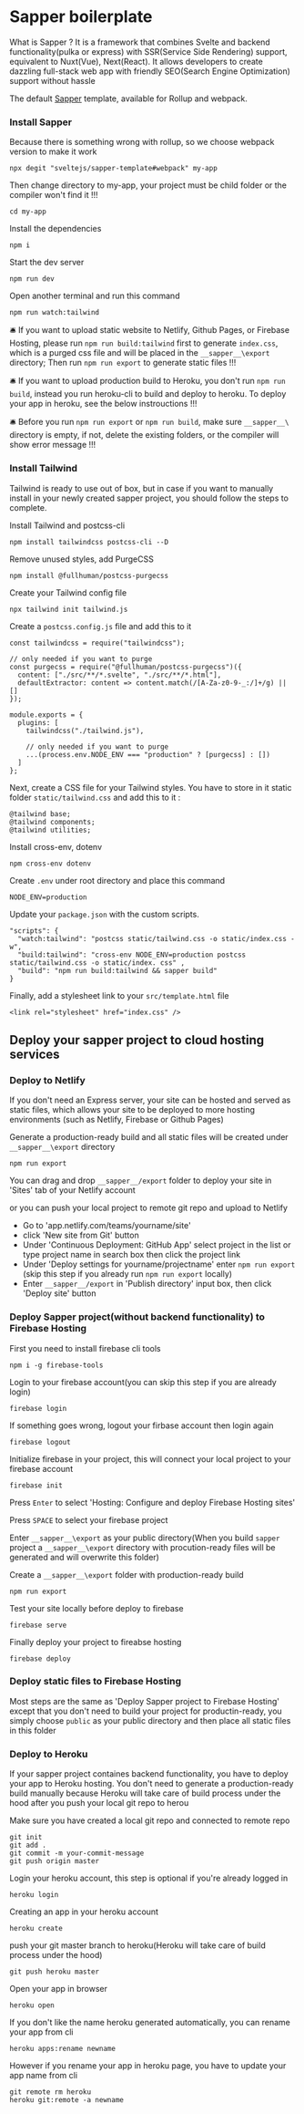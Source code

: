 # Sapper boilerplate

What is Sapper ? It is a framework that combines Svelte and backend functionality(pulka or express) with SSR(Service Side Rendering) support, equivalent to Nuxt(Vue), Next(React). It allows developers to create dazzling full-stack web app with friendly SEO(Search Engine Optimization) support without hassle 

The default [Sapper](https://github.com/sveltejs/sapper) template, available for Rollup and webpack.

### Install Sapper 
Because there is something wrong with rollup, so we choose webpack version to make it work
```
npx degit "sveltejs/sapper-template#webpack" my-app
```

Then change directory to my-app, your project must be child folder or the compiler won't find it !!!
```
cd my-app
```

Install the dependencies 
```
npm i
```

Start the dev server
```
npm run dev
```

Open another terminal and run this command
```
npm run watch:tailwind
```

🛎️ If you want to upload static website to Netlify, Github Pages, or Firebase Hosting, please run `npm run build:tailwind` first to generate `index.css`, which is a purged css file and will be placed in the `__sapper__\export` directory; Then run `npm run export` to generate static files !!!

🛎️ If you want to upload production build to Heroku, you don't run `npm run build`, instead you run heroku-cli to build and deploy to heroku. To deploy your app in heroku, see the below instrouctions !!!

🛎️ Before you run `npm run export` or `npm run build`, make sure `__sapper__\` directory is empty, if not, delete the existing folders, or the compiler will show error message !!!

### Install Tailwind 

Tailwind is ready to use out of box, but in case if you want to manually install in your newly created sapper project, you should follow the steps to complete.

Install Tailwind and postcss-cli
```
npm install tailwindcss postcss-cli --D
```

Remove unused styles, add PurgeCSS
```
npm install @fullhuman/postcss-purgecss
```

Create your Tailwind config file
```
npx tailwind init tailwind.js
```

Create a `postcss.config.js` file and add this to it
```
const tailwindcss = require("tailwindcss");

// only needed if you want to purge
const purgecss = require("@fullhuman/postcss-purgecss")({
  content: ["./src/**/*.svelte", "./src/**/*.html"],
  defaultExtractor: content => content.match(/[A-Za-z0-9-_:/]+/g) || []
});

module.exports = {
  plugins: [
    tailwindcss("./tailwind.js"),

    // only needed if you want to purge
    ...(process.env.NODE_ENV === "production" ? [purgecss] : [])
  ]
};
```

Next, create a CSS file for your Tailwind styles. You have to store in it static folder `static/tailwind.css` and add this to it :
```
@tailwind base;
@tailwind components;
@tailwind utilities;
```

Install cross-env, dotenv
```
npm cross-env dotenv
```

Create `.env` under root directory and place this command
```
NODE_ENV=production
```

Update your `package.json` with the custom scripts.
```
"scripts": {
  "watch:tailwind": "postcss static/tailwind.css -o static/index.css -w",
  "build:tailwind": "cross-env NODE_ENV=production postcss static/tailwind.css -o static/index. css" ,
  "build": "npm run build:tailwind && sapper build"
}
```

Finally, add a stylesheet link to your `src/template.html` file
```
<link rel="stylesheet" href="index.css" />
```


## Deploy your sapper project to cloud hosting services

### Deploy to Netlify

If you don't need an Express server, your site can be hosted and served as static files, which allows your site to be deployed to more hosting environments (such as Netlify, Firebase or Github Pages)

Generate a production-ready build and all static files will be created under `__sapper__\export` directory
```
npm run export
```

You can drag and drop `__sapper__/export` folder to deploy your site in 'Sites' tab of your Netlify account

or you can push your local project to remote git repo and upload to Netlify
- Go to 'app.netlify.com/teams/yourname/site'
- click 'New site from Git' button
- Under 'Continuous Deployment: GitHub App' select project in the list or type project name in search box then click the project link
- Under 'Deploy settings for yourname/projectname' enter `npm run export` (skip this step if you already run `npm run export` locally)
- Enter `__sapper__/export` in 'Publish directory' input box, then click 'Deploy site' button

### Deploy Sapper project(without backend functionality) to Firebase Hosting

First you need to install firebase cli tools
```
npm i -g firebase-tools
```

Login to your firebase account(you can skip this step if you are already login)
```
firebase login
```

If something goes wrong, logout your firbase account then login again
```
firebase logout
```

Initialize firebase in your project, this will connect your local project to your firebase account
```
firebase init
```

Press `Enter` to select 'Hosting: Configure and deploy Firebase Hosting sites' 

Press `SPACE` to select your firebase project

Enter `__sapper__\export` as your public directory(When you build `sapper` project a `__sapper__\export` directory with procution-ready files will be generated and will overwrite this folder)

Create a `__sapper__\export` folder with production-ready build
```
npm run export
```

Test your site locally before deploy to firebase
```
firebase serve
```

Finally deploy your project to fireabse hosting
```
firebase deploy
```

### Deploy static files to Firebase Hosting

Most steps are the same as 'Deploy Sapper project to Firebase Hosting' except that you don't need to build your project for productin-ready, you simply choose `public` as your public directory and then place all static files in this folder 


### Deploy to Heroku

If your sapper project containes backend functionality, you have to deploy your app to Heroku hosting. You don't need to generate a production-ready build manually because Heroku will take care of build process under the hood after you push your local git repo to herou


Make sure you have created a local git repo and connected to remote repo
```
git init
git add .
git commit -m your-commit-message
git push origin master
```

Login your heroku account, this step is optional if you're already logged in
```
heroku login
```

Creating an app in your heroku account
```
heroku create
```

push your git master branch to heroku(Heroku will take care of build process under the hood)
```
git push heroku master
```

Open your app in browser
```
heroku open
```
  
If you don't like the name heroku generated automatically, you can rename your app from cli
```
heroku apps:rename newname
```

However if you rename your app in heroku page, you have to update your app name from cli
```
git remote rm heroku
heroku git:remote -a newname
```
